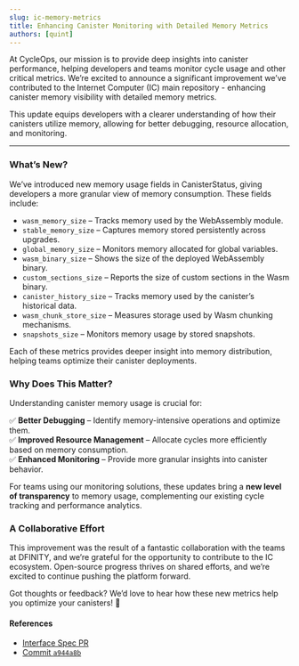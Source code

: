 ```yaml
---
slug: ic-memory-metrics
title: Enhancing Canister Monitoring with Detailed Memory Metrics
authors: [quint]
---
```


At CycleOps, our mission is to provide deep insights into canister performance, helping developers and teams monitor cycle usage and other critical metrics. We’re excited to announce a significant improvement we’ve contributed to the Internet Computer (IC) main repository - enhancing canister memory visibility with detailed memory metrics.

This update equips developers with a clearer understanding of how their canisters utilize memory, allowing for better debugging, resource allocation, and monitoring.

<!-- truncate -->

---

### What’s New?

We’ve introduced new memory usage fields in CanisterStatus, giving developers a more granular view of memory consumption. These fields include:
- `wasm_memory_size` – Tracks memory used by the WebAssembly module.
- `stable_memory_size` – Captures memory stored persistently across upgrades.
- `global_memory_size` – Monitors memory allocated for global variables.
- `wasm_binary_size` – Shows the size of the deployed WebAssembly binary.
- `custom_sections_size` – Reports the size of custom sections in the Wasm binary.
- `canister_history_size` – Tracks memory used by the canister’s historical data.
- `wasm_chunk_store_size` – Measures storage used by Wasm chunking mechanisms.
- `snapshots_size` – Monitors memory usage by stored snapshots.

Each of these metrics provides deeper insight into memory distribution, helping teams optimize their canister deployments.

### Why Does This Matter?

Understanding canister memory usage is crucial for:

✅ **Better Debugging** – Identify memory-intensive operations and optimize them. \
✅ **Improved Resource Management** – Allocate cycles more efficiently based on memory consumption. \
✅ **Enhanced Monitoring** – Provide more granular insights into canister behavior.

For teams using our monitoring solutions, these updates bring a **new level of transparency** to memory usage, complementing our existing cycle tracking and performance analytics.

### A Collaborative Effort

This improvement was the result of a fantastic collaboration with the teams at DFINITY, and we’re grateful for the opportunity to contribute to the IC ecosystem. Open-source progress thrives on shared efforts, and we’re excited to continue pushing the platform forward.

Got thoughts or feedback? We’d love to hear how these new metrics help you optimize your canisters! 🚀

#### References

- [Interface Spec PR](https://github.com/dfinity/portal/pull/5240)
- [Commit `a944a8b`](https://github.com/dfinity/ic/commit/a944a8b331f1562508a5dde68f6eafcfbb54fe44)
